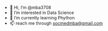 - 👋 Hi, I’m @mba3708
- 👀 I’m interested in Data Science
- 🌱 I’m currently learning Phython
- 📫 reach me through socmedmba@gmail.com



